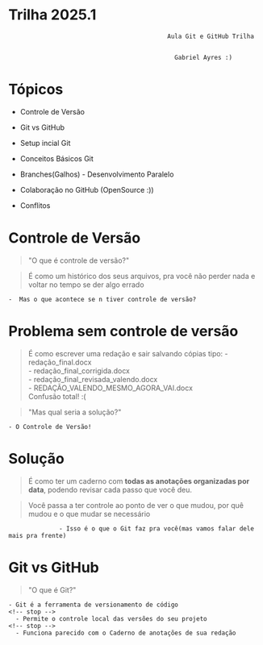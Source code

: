# Trilha 2025.1 

                                                Aula Git e GitHub Trilha


                                                  Gabriel Ayres :)

# Tópicos 

<!-- stop -->
- Controle de Versão
<!-- stop -->
- Git vs GitHub
<!-- stop -->
- Setup incial Git
<!-- stop -->
- Conceitos Básicos Git
<!-- stop -->
- Branches(Galhos) - Desenvolvimento Paralelo
<!-- stop -->
- Colaboração no GitHub (OpenSource :))
<!-- stop -->
- Conflitos 

# Controle de Versão 

> "O que é controle de versão?"
<!-- stop -->
> É como um histórico dos seus arquivos, pra você não perder nada e voltar no tempo se der algo errado
<!-- stop -->
    -  Mas o que acontece se n tiver controle de versão?
# Problema sem controle de versão

> É como escrever uma redação e sair salvando cópias tipo:
    <!-- stop -->
    - redação_final.docx  
    <!-- stop -->
    - redação_final_corrigida.docx  
    <!-- stop -->
    - redação_final_revisada_valendo.docx  
    <!-- stop -->
    - REDAÇÃO_VALENDO_MESMO_AGORA_VAI.docx  
    <!-- stop -->
Confusão total! :(
<!-- stop -->
> "Mas qual seria a solução?"
<!-- stop -->
    - O Controle de Versão!
# Solução

> É como ter um caderno com **todas as anotações organizadas por data**, podendo revisar cada passo que você deu.
<!-- stop -->
> Você passa a ter controle ao ponto de ver o que mudou, por quê mudou e o que mudar se necessário
<!-- stop -->
                  - Isso é o que o Git faz pra você(mas vamos falar dele mais pra frente)

# Git vs GitHub

> "O que é Git?"
<!-- stop -->
    - Git é a ferramenta de versionamento de código
    <!-- stop -->
      - Permite o controle local das versões do seu projeto
    <!-- stop -->
      - Funciona parecido com o Caderno de anotações de sua redação
